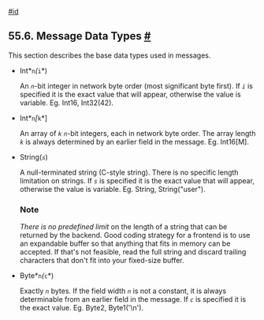 [#id](#PROTOCOL-MESSAGE-TYPES)

## 55.6. Message Data Types [#](#PROTOCOL-MESSAGE-TYPES)

This section describes the base data types used in messages.

* Int*`n`*(*`i`*)

  An *`n`*-bit integer in network byte order (most significant byte first). If *`i`* is specified it is the exact value that will appear, otherwise the value is variable. Eg. Int16, Int32(42).

* Int*`n`*\[*`k`*]

  An array of *`k`* *`n`*-bit integers, each in network byte order. The array length *`k`* is always determined by an earlier field in the message. Eg. Int16\[M].

* String(*`s`*)

  A null-terminated string (C-style string). There is no specific length limitation on strings. If *`s`* is specified it is the exact value that will appear, otherwise the value is variable. Eg. String, String("user").

  ### Note

  *There is no predefined limit* on the length of a string that can be returned by the backend. Good coding strategy for a frontend is to use an expandable buffer so that anything that fits in memory can be accepted. If that's not feasible, read the full string and discard trailing characters that don't fit into your fixed-size buffer.

* Byte*`n`*(*`c`*)

  Exactly *`n`* bytes. If the field width *`n`* is not a constant, it is always determinable from an earlier field in the message. If *`c`* is specified it is the exact value. Eg. Byte2, Byte1('\n').